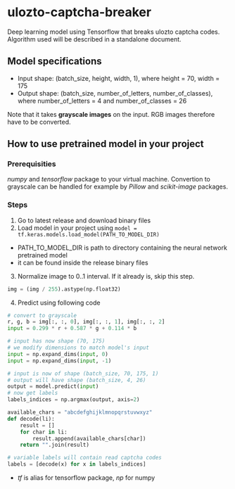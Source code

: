 # ulozto-captcha-breaker
Deep learning model using Tensorflow that breaks ulozto captcha codes. Algorithm used will be described in a standalone document.

## Model specifications
- Input shape: (batch_size, height, width, 1), where height = 70, width = 175
- Output shape: (batch_size, number_of_letters, number_of_classes), where number_of_letters = 4 and number_of_classes = 26

Note that it takes **grayscale images** on the input. RGB images therefore have to be converted.

## How to use pretrained model in your project
### Prerequisities
*numpy* and *tensorflow* package to your virtual machine. Convertion to grayscale can be handled for example by *Pillow* and *scikit-image* packages.

### Steps
1. Go to latest release and download binary files
2. Load model in your project using ```model = tf.keras.models.load_model(PATH_TO_MODEL_DIR)```
  - PATH_TO_MODEL_DIR is path to directory containing the neural network pretrained model
  - it can be found inside the release binary files
3. Normalize image to 0..1 interval. If it already is, skip this step.
```python
img = (img / 255).astype(np.float32)
```
4. Predict using following code
```python
# convert to grayscale
r, g, b = img[:, :, 0], img[:, :, 1], img[:, :, 2]
input = 0.299 * r + 0.587 * g + 0.114 * b

# input has now shape (70, 175)
# we modify dimensions to match model's input
input = np.expand_dims(input, 0)
input = np.expand_dims(input, -1)

# input is now of shape (batch_size, 70, 175, 1)
# output will have shape (batch_size, 4, 26)
output = model.predict(input)
# now get labels
labels_indices = np.argmax(output, axis=2)

available_chars = "abcdefghijklmnopqrstuvwxyz"
def decode(li):
    result = []
    for char in li:
        result.append(available_chars[char])
    return "".join(result)

# variable labels will contain read captcha codes
labels = [decode(x) for x in labels_indices]
```
- *tf* is alias for tensorflow package, *np* for numpy
